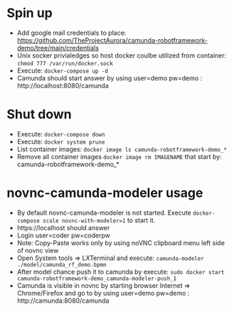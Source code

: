 # Spin up
- Add google mail credentials to place: https://github.com/TheProjectAurora/camunda-robotframework-demo/tree/main/credentials
- Unix socker privialedges so host docker coulbe utilized from container: ```chmod 777 /var/run/docker.sock```
- Execute: ```docker-compose up -d```
- Camunda should start answer by using user=demo pw=demo : http://localhost:8080/camunda
# Shut down
- Execute: ```docker-compose down```
- Execute: ```docker system prune```
- List container images: ```docker image ls camunda-robotframework-demo_*```
- Remove all container images ```docker image rm IMAGENAME``` that start by: camunda-robotframework-demo_*

# novnc-camunda-modeler usage
- By default novnc-camunda-modeler is not started. Execute ```docker-compose scale novnc-with-modeler=1``` to start it.
- https://localhost should answer
- Login user=coder pw=coderpw
- Note: Copy-Paste works only by using noVNC clipboard menu left side of novnc view
- Open System tools => LXTerminal and execute: ```camunda-modeler ./model/camunda_rf_demo.bpmn```
- After model chance push it to camunda by execute:  ```sudo docker start camunda-robotframework-demo_camunda-modeler-push_1```
- Camunda is visible in novnc by starting browser Internet => Chrome/Firefox and go to by using user=demo pw=demo : http://camunda:8080/camunda 
